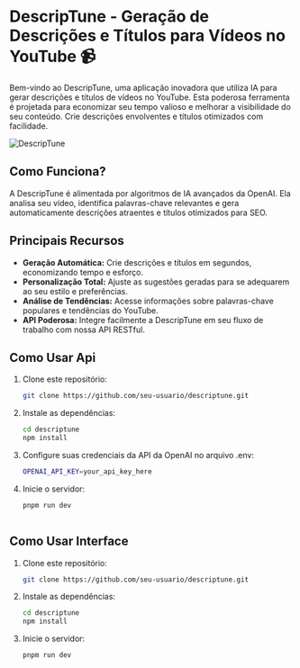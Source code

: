 # DescripTune - Geração de Descrições e Títulos para Vídeos no YouTube 📹

Bem-vindo ao DescripTune, uma aplicação inovadora que utiliza IA para gerar descrições e títulos de vídeos no YouTube. Esta poderosa ferramenta é projetada para economizar seu tempo valioso e melhorar a visibilidade do seu conteúdo. Crie descrições envolventes e títulos otimizados com facilidade.

![DescripTune](link_para_uma_imagem_ou_gif_da_aplicacao.gif)

## Como Funciona?

A DescripTune é alimentada por algoritmos de IA avançados da OpenAI. Ela analisa seu vídeo, identifica palavras-chave relevantes e gera automaticamente descrições atraentes e títulos otimizados para SEO.

## Principais Recursos

- **Geração Automática:** Crie descrições e títulos em segundos, economizando tempo e esforço.
- **Personalização Total:** Ajuste as sugestões geradas para se adequarem ao seu estilo e preferências.
- **Análise de Tendências:** Acesse informações sobre palavras-chave populares e tendências do YouTube.
- **API Poderosa:** Integre facilmente a DescripTune em seu fluxo de trabalho com nossa API RESTful.

## Como Usar Api

1. Clone este repositório:

   ```bash
   git clone https://github.com/seu-usuario/descriptune.git
   
2. Instale as dependências:

      ```bash
      cd descriptune
      npm install

3. Configure suas credenciais da API da OpenAI no arquivo .env:

   ```bash
   OPENAI_API_KEY=your_api_key_here

4. Inicie o servidor:

   ```bash
   pnpm run dev



## Como Usar Interface

1. Clone este repositório:

   ```bash
   git clone https://github.com/seu-usuario/descriptune.git
   
2. Instale as dependências:

      ```bash
      cd descriptune
      npm install

3. Inicie o servidor:

   ```bash
   pnpm run dev
   
